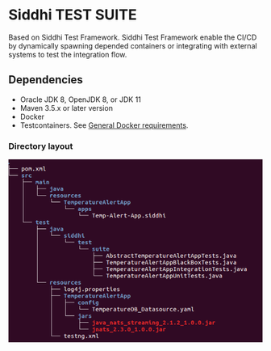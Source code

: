 Siddhi TEST SUITE
======================================
Based on Siddhi Test Framework.
Siddhi Test Framework enable the CI/CD by dynamically spawning depended containers or integrating with external 
systems to test the integration flow.

## Dependencies 
* Oracle JDK 8, OpenJDK 8, or JDK 11 
* Maven 3.5.x or later version
* Docker
* Testcontainers. See [General Docker requirements](https://medium.com/r/?url=https%3A%2F%2Fwww.testcontainers.org%2Fsupported_docker_environment%2F).

### Directory layout
![siddhi-test-suite directory layout](siddhi-test-suite-structure.png)<br>

